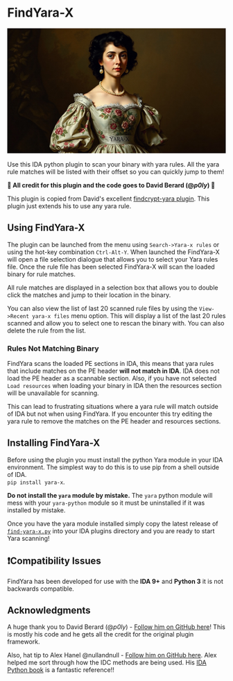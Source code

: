 # FindYara-X
![logo](logo.jpg)

Use this IDA python plugin to scan your binary with yara rules. All the yara rule matches will be listed with their offset so you can quickly jump to them!  

**:beers: All credit for this plugin and the code goes to David Berard (@_p0ly_) :beers:**

This plugin is copied from David's excellent [findcrypt-yara plugin](https://github.com/polymorf/findcrypt-yara). This plugin just extends his to use any yara rule. 

## Using FindYara-X
The plugin can be launched from the menu using `Search->Yara-x rules` or using the hot-key combination `Ctrl-Alt-Y`. When launched the FindYara-X will open a file selection dialogue that allows you to select your Yara rules file. Once the rule file has been selected FindYara-X will scan the loaded binary for rule matches. 

All rule matches are displayed in a selection box that allows you to double click the matches and jump to their location in the binary. 

You can also view the list of last 20 scanned rule files by using the `View->Recent yara-x files` menu option. This will display a list of the last 20 rules scanned and allow you to select one to rescan the binary with. You can also delete the rule from the list.

### Rules Not Matching Binary
FindYara scans the loaded PE sections in IDA, this means that yara rules that include matches on the PE header **will not match in IDA**. IDA does not load the PE header as a scannable section. Also, if you have not selected `Load resources` when loading your binary in IDA then the resources section will be unavailable for scanning. 

This can lead to frustrating situations where a yara rule will match outside of IDA but not when using FindYara. If you encounter this try editing the yara rule to remove the matches on the PE header and resources sections.

## Installing FindYara-X
Before using the plugin you must install the python Yara module in your IDA environment. The simplest way to do this is to use pip from a shell outside of IDA.  
`pip install yara-x`. 

**Do not install the `yara` module by mistake.** The `yara` python module will mess with your `yara-python` module so it must be uninstalled if it was installed by mistake.

Once you have the yara module installed simply copy the latest release of [`find-yara-x.py`](https://github.com/OALabs/findyara-ida/releases) into your IDA plugins directory and you are ready to start Yara scanning!

## ❗Compatibility Issues
FindYara has been developed for use with the __IDA 9+__ and __Python 3__ it is not backwards compatible. 


## Acknowledgments
A huge thank you to David Berard (@_p0ly_) - [Follow him on GitHub here](https://github.com/polymorf/)! This is mostly his code and he gets all the credit for the original plugin framework.

Also, hat tip to Alex Hanel @nullandnull - [Follow him on GitHub here](https://github.com/alexander-hanel). Alex helped me sort through how the IDC methods are being used. His [IDA Python book](https://leanpub.com/IDAPython-Book) is a fantastic reference!!

